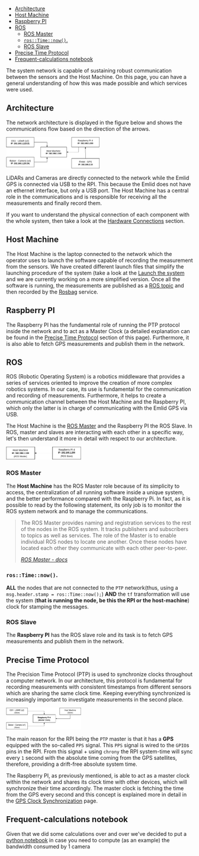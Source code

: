<!-- START doctoc generated TOC please keep comment here to allow auto update -->
<!-- DON'T EDIT THIS SECTION, INSTEAD RE-RUN doctoc TO UPDATE -->

- [Architecture](#architecture)
- [Host Machine](#host-machine)
- [Raspberry PI](#raspberry-pi)
- [ROS](#ros)
  - [ROS Master](#ros-master)
  - [`ros::Time::now()`.](#rostimenow)
  - [ROS Slave](#ros-slave)
- [Precise Time Protocol](#precise-time-protocol)
- [Frequent-calculations notebook](#frequent-calculations-notebook)

<!-- END doctoc generated TOC please keep comment here to allow auto update -->

The system network is capable of sustaining robust communication between the sensors and the Host Machine. On this page, you can have a general understanding of how this was made possible and which services were used.

## Architecture

The network architecture is displayed in the figure below and shows the communications flow based on the direction of the arrows.

<img alt="software connections" src="./uploads/ipb-arch-software.png" width="50%">

LiDARs and Cameras are directly connected to the network while the Emlid GPS is connected via USB to the RPI. This because the Emlid does not have an ethernet interface, but only a USB port. The Host Machine has a central role in the communications and is responsible for receiving all the measurements and finally record them.

If you want to understand the physical connection of each component with the whole system, then take a look at the [Hardware Connections](Architecture#hardware-connections) section.

## Host Machine

The Host Machine is the laptop connected to the network which the operator uses to launch the software capable of recording the measurement from the sensors. We have created different launch files that simplify the launching procedure of the system (take a look at the [Launch the system](Setup%3ALaunch-the-sys) and we are currently working on a more simplified version. Once all the software is running, the measurements are published as a [ROS topic](http://wiki.ros.org/Topics) and then recorded by the [Rosbag](http://wiki.ros.org/rosbag) service.

## Raspberry PI

The Raspberry PI has the fundamental role of running the PTP protocol inside the network and to act as a Master Clock (a detailed explanation can be found in the [Precise Time Protocol](#precise-time-protocol) section of this page). Furthermore, it is also able to fetch GPS measurements and publish them in the network.

## ROS

ROS (Robotic Operating System) is a robotics middleware that provides a series of services oriented to improve the creation of more complex robotics systems. In our case, its use is fundamental for the communication and recording of measurements. Furthermore, it helps to create a communication channel between the Host Machine and the Raspberry PI, which only the latter is in charge of communicating with the Emlid GPS via USB.

The Host Machine is the [ROS Master](http://wiki.ros.org/Master) and the Raspberry PI the ROS Slave. In ROS, master and slaves are interacting with each other in a specific way, let's then understand it more in detail with respect to our architecture.

<img alt="software connections" src="./uploads/ipb-arch-ros.png" width="40%">

### ROS Master

The **Host Machine** has the ROS Master role because of its simplicity to access, the centralization of all running software inside a unique system, and the better performance compared with the Raspberry Pi. In fact, as it is possible to read by the following statement, its only job is to monitor the ROS system network and to manage the communications.

> The ROS Master provides naming and registration services to the rest of the nodes in the ROS system. It tracks publishers and subscribers to topics as well as services. The role of the Master is to enable individual ROS nodes to locate one another. Once these nodes have located each other they communicate with each other peer-to-peer.
>
> <cite>[ROS Master - docs][1]</cite>

### `ros::Time::now()`.

**ALL** the nodes that are not connected to the `PTP` network(thus, using a `msg.header.stamp = ros::Time::now();`) **AND** the `tf` transformation will use the system (**that is running the node, be this the RPI or the host-machine**) clock for stamping the messages.

### ROS Slave

The **Raspberry PI** has the ROS slave role and its task is to fetch GPS measurements and publish them in the network.

## Precise Time Protocol

The Precision Time Protocol (PTP) is used to synchronize clocks throughout a computer network. In our architecture, this protocol is fundamental for recording measurements with consistent timestamps from different sensors which are sharing the same clock time. Keeping everything synchronized is increasingly important to investigate measurements in the second place.

<img alt="software connections" src="./uploads/ipb-arch-ptp.png" width="40%">

The main reason for the RPI being the `PTP` master is that it has a **GPS** equipped with the so-called `PPS` signal. This `PPS` signal is wired to the `GPIO`s pins in the RPI. From this signal + using `chrony` the RPI system-time will sync every `1` second with the absolute time coming from the GPS satellites, therefore, providing a drift-free absolute system time.

The Raspberry PI, as previously mentioned, is able to act as a master clock within the network and shares its clock time with other devices, which will synchronize their time accordingly. The master clock is fetching the time from the GPS every second and this concept is explained more in detail in the [GPS Clock Synchronization](Precise-Time-Protocol%3AGps-Clock-Synchronization) page.

[1]: http://wiki.ros.org/Master

## Frequent-calculations notebook

Given that we did some calculations over and over we've decided to put a [python notebook](./Network:Frequent-calculations.ipynb) in case you need to compute (as an example) the bandwidth consumed by 1 camera
